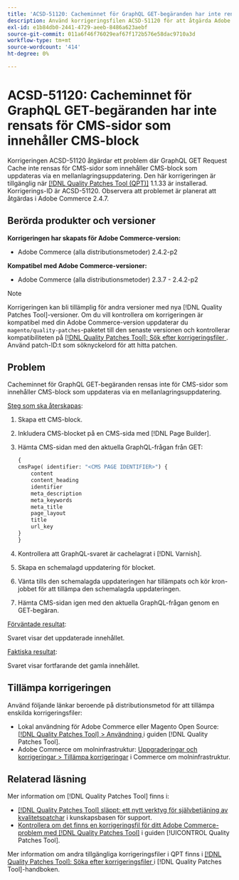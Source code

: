 ```yaml
---
title: 'ACSD-51120: Cacheminnet för GraphQL GET-begäranden har inte rensats för CMS-sidor som innehåller CMS-block'
description: Använd korrigeringsfilen ACSD-51120 för att åtgärda Adobe Commerce-problemet där GraphQL GET Request Cache inte rensas för CMS-sidor som innehåller CMS-block.
exl-id: e1b84db0-2441-4729-aeeb-8486a623aebf
source-git-commit: 011a6f46f76029eaf67f172b576e58dac9710a3d
workflow-type: tm+mt
source-wordcount: '414'
ht-degree: 0%

---
```


# ACSD-51120: Cacheminnet för GraphQL GET-begäranden har inte rensats för CMS-sidor som innehåller CMS-block

Korrigeringen ACSD-51120 åtgärdar ett problem där GraphQL GET Request Cache inte rensas för CMS-sidor som innehåller CMS-block som uppdateras via en mellanlagringsuppdatering. Den här korrigeringen är tillgänglig när [[!DNL Quality Patches Tool (QPT)]](https://experienceleague.adobe.com/en/docs/commerce-operations/tools/quality-patches-tool/quality-patches-tool-to-self-serve-quality-patches) 1.1.33 är installerad. Korrigerings-ID är ACSD-51120. Observera att problemet är planerat att åtgärdas i Adobe Commerce 2.4.7.

## Berörda produkter och versioner

**Korrigeringen har skapats för Adobe Commerce-version:**

* Adobe Commerce (alla distributionsmetoder) 2.4.2-p2

**Kompatibel med Adobe Commerce-versioner:**

* Adobe Commerce (alla distributionsmetoder) 2.3.7 - 2.4.2-p2

>[!NOTE]
>
>Korrigeringen kan bli tillämplig för andra versioner med nya [!DNL Quality Patches Tool]-versioner. Om du vill kontrollera om korrigeringen är kompatibel med din Adobe Commerce-version uppdaterar du `magento/quality-patches`-paketet till den senaste versionen och kontrollerar kompatibiliteten på [[!DNL Quality Patches Tool]: Sök efter korrigeringsfiler ](https://experienceleague.adobe.com/tools/commerce-quality-patches/index.html). Använd patch-ID:t som söknyckelord för att hitta patchen.

## Problem

Cacheminnet för GraphQL GET-begäranden rensas inte för CMS-sidor som innehåller CMS-block som uppdateras via en mellanlagringsuppdatering.

<u>Steg som ska återskapas</u>:

1. Skapa ett CMS-block.
1. Inkludera CMS-blocket på en CMS-sida med [!DNL Page Builder].
1. Hämta CMS-sidan med den aktuella GraphQL-frågan från GET:

   ```GraphQL
   {
   cmsPage( identifier: "<CMS PAGE IDENTIFIER>") {
       content
       content_heading
       identifier
       meta_description
       meta_keywords
       meta_title
       page_layout
       title
       url_key
   }
   }
   ```

1. Kontrollera att GraphQL-svaret är cachelagrat i [!DNL Varnish].
1. Skapa en schemalagd uppdatering för blocket.
1. Vänta tills den schemalagda uppdateringen har tillämpats och kör kron-jobbet för att tillämpa den schemalagda uppdateringen.
1. Hämta CMS-sidan igen med den aktuella GraphQL-frågan genom en GET-begäran.

<u>Förväntade resultat</u>:

Svaret visar det uppdaterade innehållet.

<u>Faktiska resultat</u>:

Svaret visar fortfarande det gamla innehållet.

## Tillämpa korrigeringen

Använd följande länkar beroende på distributionsmetod för att tillämpa enskilda korrigeringsfiler:

* Lokal användning för Adobe Commerce eller Magento Open Source: [[!DNL Quality Patches Tool] > Användning ](/help/tools/quality-patches-tool/usage.md) i guiden [!DNL Quality Patches Tool].
* Adobe Commerce om molninfrastruktur: [Uppgraderingar och korrigeringar > Tillämpa korrigeringar](https://experienceleague.adobe.com/docs/commerce-cloud-service/user-guide/develop/upgrade/apply-patches.html) i Commerce om molninfrastruktur.


## Relaterad läsning

Mer information om [!DNL Quality Patches Tool] finns i:

* [[!DNL Quality Patches Tool] släppt: ett nytt verktyg för självbetjäning av kvalitetspatchar](https://experienceleague.adobe.com/en/docs/commerce-operations/tools/quality-patches-tool/quality-patches-tool-to-self-serve-quality-patches) i kunskapsbasen för support.
* [Kontrollera om det finns en korrigeringsfil för ditt Adobe Commerce-problem med  [!DNL Quality Patches Tool]](/help/tools/quality-patches-tool/patches-available-in-qpt/check-patch-for-magento-issue-with-magento-quality-patches.md) i guiden [!UICONTROL Quality Patches Tool].


Mer information om andra tillgängliga korrigeringsfiler i QPT finns i [[!DNL Quality Patches Tool]: Söka efter korrigeringsfiler ](https://experienceleague.adobe.com/tools/commerce-quality-patches/index.html) i [!DNL Quality Patches Tool]-handboken.
